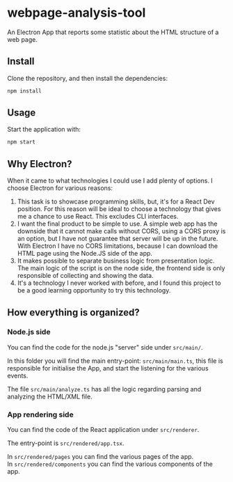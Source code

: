 # webpage-analysis-tool

An Electron App that reports some statistic about the HTML structure of a web page.


## Install

Clone the repository, and then install the dependencies:

```bash
npm install
```

## Usage

Start the application with:

```bash
npm start
```

## Why Electron?

When it came to what technologies I could use I add plenty of options. I choose Electron for various reasons:

1. This task is to showcase programming skills, but, it's for a React Dev position. For this reason will be ideal to choose a technology that gives me a chance to use React.
This excludes CLI interfaces.
2. I want the final product to be simple to use. A simple web app has the downside that it cannot make calls without CORS, using a CORS proxy is an option, but I have not guarantee that server will be up in the future.
With Electron I have no CORS limitations, because I can download the HTML page using the Node.JS side of the app.
3. It makes possible to separate business logic from presentation logic. The main logic of the script is on the node side, the frontend side is only responsible of collecting and showing the data.
4. It's a technology I never worked with before, and I found this project to be a good learning opportunity to try this technology.
  
## How everything is organized?

### Node.js side

You can find the code for the node.js "server" side under `src/main/`.

In this folder you will find the main entry-point: `src/main/main.ts`, this file is responsible for initialise the App, and start the listening for the various events.

The file `src/main/analyze.ts` has all the logic regarding parsing and analyzing the HTML/XML file.

### App rendering side

You can find the code of the React application under `src/renderer`.

The entry-point is `src/rendered/app.tsx`.

In `src/rendered/pages` you can find the various pages of the app.  
In `src/rendered/components` you can find the various components of the app. 
